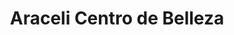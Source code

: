 ---
title: "Araceli Centro de Belleza"
url: /medina-del-campo/araceli-centro-de-belleza/
shop: Friseur
---